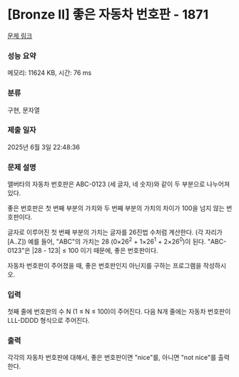 # [Bronze II] 좋은 자동차 번호판 - 1871 

[문제 링크](https://www.acmicpc.net/problem/1871) 

### 성능 요약

메모리: 11624 KB, 시간: 76 ms

### 분류

구현, 문자열

### 제출 일자

2025년 6월 3일 22:48:36

### 문제 설명

<p>앨버타의 자동차 번호판은 ABC-0123 (세 글자, 네 숫자)와 같이 두 부분으로 나누어져 있다.</p>

<p>좋은 번호판은 첫 번째 부분의 가치와 두 번째 부분의 가치의 차이가 100을 넘지 않는 번호판이다.</p>

<p>글자로 이루어진 첫 번째 부분의 가치는 글자를 26진법 수처럼 계산한다. (각 자리가 [A..Z]) 예를 들어, "ABC"의 가치는 28 (0×26<sup>2</sup> + 1×26<sup>1</sup> + 2×26<sup>0</sup>)이 된다. "ABC-0123"은  |28 - 123| ≤ 100 이기 때문에, 좋은 번호판이다.</p>

<p>자동차 번호판이 주어졌을 때, 좋은 번호판인지 아닌지를 구하는 프로그램을 작성하시오.</p>

### 입력 

 <p>첫째 줄에 번호판의 수 N (1 ≤ N ≤ 100)이 주어진다. 다음 N개 줄에는 자동차 번호판이 LLL-DDDD 형식으로 주어진다.</p>

### 출력 

 <p>각각의 자동차 번호판에 대해서, 좋은 번호판이면 "nice"를, 아니면 "not nice"를 출력한다.</p>

